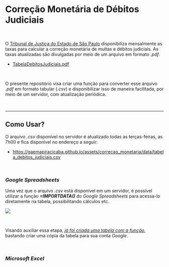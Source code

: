 # Correção Monetária de Débitos Judiciais

<br>

O [Tribunal de Justiça do Estado de São Paulo](https://www.tjsp.jus.br/) disponibiliza mensalmente as taxas para calcular a correção monetária de multas e débitos judiciais. As taxas atualizadas são divulgadas por meio de um arquivo em formato *.pdf*.
- [TabelaDebitosJudiciais.pdf](https://www.tjsp.jus.br/Download/Tabelas/TabelaDebitosJudiciais.pdf)

<br>

O presente repositório visa criar uma função para converter esse arquivo _.pdf_ em formato tabular (_.csv_) e disponibilizar isso de maneira facilitada, por meio de um servidor, com atualização periódica.

<br>

---

## Como Usar?

O arquivo _.csv_ disponível no servidor é atualizado todas as terças-feiras, as 7h00 e fica disponível no endereço a seguir:

- https://gaemapiracicaba.github.io/assets/correcao_monetaria/data/tabela_debitos_judiciais.csv

<br>

### *Google Spreadsheets*

Uma vez que o arquivo _.csv_ está disponível em um servidor, é possível utilizar a função **_=IMPORTDATA()_** do _Google Spreadsheets_ para acessa-lo diretamente na tabela, possibilitando cálculos etc.

![](https://i.imgur.com/oFdGGbA.png)

<br>

Visando auxiliar essa etapa, [_já foi criada uma tabela com a função_](https://docs.google.com/spreadsheets/d/1xOH1QN8qsZ3-_u6p1dbhIZ2N4IvSBbMJucM1BhXf8Sw/edit?usp=sharing), bastando criar uma cópia da tabela para sua conta _Google_.

<br>

### *Microsoft Excel*



